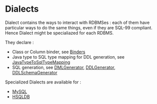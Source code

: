 # Dialects

Dialect contains the ways to interact with RDBMSes : each of them have particular ways to do the same things,
 even if they are SQL-99 compliant. Hence Dialect might be specialiazed for each RDBMS.

They declare :

- Class or Column binder, see [Binders](../../../../../../../../../sql/src/main/java/org/gama/stalactite/sql/binder/binders.md)
- Java type to SQL type mapping for DDL generation, see [JavaTypeToSqlTypeMapping](ddl/JavaTypeToSqlTypeMapping.java)
- SQL generation, see [DMLGenerator](dml/DMLGenerator.java), [DDLGenerator](ddl/DDLGenerator.java), [DDLSchemaGenerator](ddl/DDLSchemaGenerator.java)


Specialized Dialects are available for :
- [MySQL](MySQLDialect.java)
- [HSQLDB](HSQLDBDialect.java)